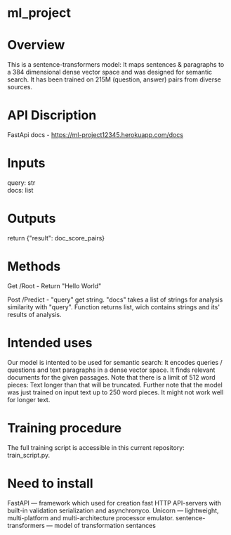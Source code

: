 # ml_project

# Overview
This is a sentence-transformers model: It maps sentences & paragraphs to a 384 dimensional dense vector space and was designed for semantic search. It has been trained on 215M (question, answer) pairs from diverse sources. 

# API Discription
FastApi docs -  https://ml-project12345.herokuapp.com/docs

# Inputs
query: str  
docs: list 

# Outputs
return {"result": doc_score_pairs} 

# Methods
Get /Root - Return "Hello World"

Post /Predict - "query" get string. "docs" takes a list of strings for analysis similarity with "query". Function returns list, wich contains strings and its' results of analysis.

# Intended uses
Our model is intented to be used for semantic search: It encodes queries / questions and text paragraphs in a dense vector space. It finds relevant documents for the given passages.
Note that there is a limit of 512 word pieces: Text longer than that will be truncated. Further note that the model was just trained on input text up to 250 word pieces. It might not work well for longer text.

# Training procedure
The full training script is accessible in this current repository: train_script.py.

# Need to install
FastAPI — framework which used for creation fast HTTP API-servers with built-in validation serialization and asynchronyсо.
Unicorn — lightweight, multi-platform and multi-architecture processor emulator.
sentence-transformers — model of transformation sentances
